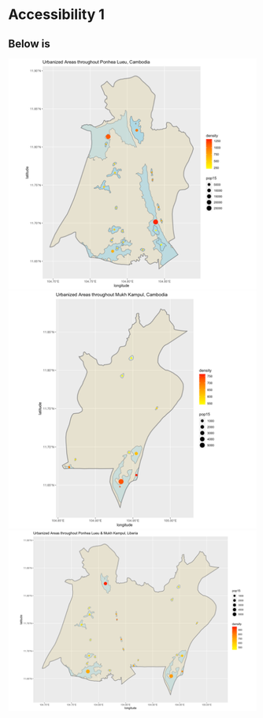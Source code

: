# Accessibility 1

## Below is 

![](https://raw.githubusercontent.com/dloumeau/data100repository/main/Screen%20Shot%202021-05-17%20at%2010.54.22%20PM.png)
![](https://raw.githubusercontent.com/dloumeau/data100repository/main/Screen%20Shot%202021-05-17%20at%2010.51.39%20PM.png)
![](https://raw.githubusercontent.com/dloumeau/data100repository/main/Screen%20Shot%202021-05-17%20at%2011.00.12%20PM.png)
